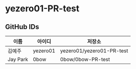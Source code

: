 # yezero01-PR-test
## GitHub IDs 

| 이름 | 아이디| 저장소 | 
| ------ | -------- | -------- |
| 김예주 | yezero01 | yezero01/yezero01-PR-test |
| Jay Park | 0bow | 0bow/0bow-PR-test |
